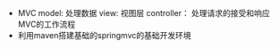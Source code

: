- MVC 
    model: 处理数据
    view: 视图层
    controller： 处理请求的接受和响应
    MVC的工作流程
- 利用maven搭建基础的springmvc的基础开发环境
